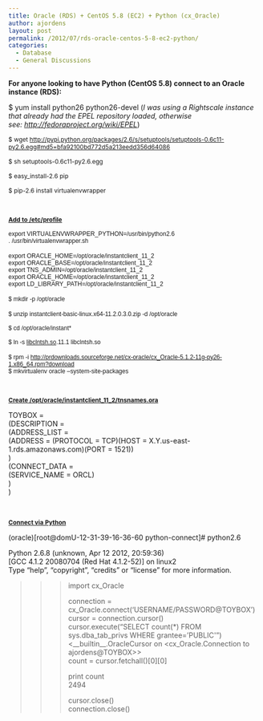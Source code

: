 ```yaml
---
title: Oracle (RDS) + CentOS 5.8 (EC2) + Python (cx_Oracle)
author: ajordens
layout: post
permalink: /2012/07/rds-oracle-centos-5-8-ec2-python/
categories:
  - Database
  - General Discussions
---
```

<!--?xml version="1.0" encoding="UTF-8" standalone="no"?-->

**For anyone looking to have Python (CentOS 5.8) connect to an Oracle instance (RDS):**

$ yum install python26 python26-devel (*I was using a Rightscale instance that already had the EPEL repository loaded, otherwise see: <http://fedoraproject.org/wiki/EPEL>*)

<span style="font-size: 12px;"><span>$ wget </span><span><a href="http://pypi.python.org/packages/2.6/s/setuptools/setuptools-0.6c11-py2.6.egg#md5=bfa92100bd772d5a213eedd356d64086">http://pypi.python.org/packages/2.6/s/setuptools/setuptools-0.6c11-py2.6.egg#md5=bfa92100bd772d5a213eedd356d64086</a></span></span>

<span style="font-size: 12px;">$ sh setuptools-0.6c11-py2.6.egg</span>

<span style="font-size: 12px;">$ easy_install-2.6 pip</span>

<span style="font-size: 12px;">$ pip-2.6 install virtualenvwrapper</span>

<span style="text-decoration: underline; font-size: 12px;"><span style="text-decoration: underline; font-size: 12px;"><strong><br /></strong></span></span>

<span style="text-decoration: underline; font-size: 12px;"><span style="text-decoration: underline; font-size: 12px;"><strong>Add to /etc/profile</strong></span></span>

<div style="font-family: Arial;">
  <span style="font-size: 12px;">export VIRTUALENVWRAPPER_PYTHON=/usr/bin/python2.6</span>
</div>

<div style="font-family: Arial;">
  <span style="font-size: 12px;">. /usr/bin/virtualenvwrapper.sh</span>
</div>

<div style="font-family: Arial;">
   
</div>

<div style="font-family: Arial;">
  <span style="font-size: 12px;">export ORACLE_HOME=/opt/oracle/instantclient_11_2</span>
</div>

<div style="font-family: Arial;">
  <span style="font-size: 12px;">export ORACLE_BASE=/opt/oracle/instantclient_11_2</span>
</div>

<div style="font-family: Arial;">
  <span style="font-size: 12px;">export TNS_ADMIN=/opt/oracle/instantclient_11_2</span>
</div>

<div style="font-family: Arial;">
  <span style="font-size: 12px;">export ORACLE_HOME=/opt/oracle/instantclient_11_2</span>
</div>

<div style="font-family: Arial;">
  <span style="font-size: 12px;">export LD_LIBRARY_PATH=/opt/oracle/instantclient_11_2</span>
</div>

<div style="font-family: Arial;">
   
</div>

<div style="font-family: Arial;">
  <span style="font-size: 12px;">$ mkdir -p /opt/oracle</span>
</div>

<div style="font-family: Arial;">
   
</div>

<div style="font-family: Arial;">
  <span style="font-size: 12px;">$ unzip instantclient-basic-linux.x64-11.2.0.3.0.zip -d /opt/oracle</span>
</div>

<div style="font-family: Arial;">
  <span style="font-size: 12px;"><br /></span>
</div>

<div style="font-family: Arial;">
  <span style="font-size: 12px;">$ cd /opt/oracle/instant*</span>
</div>

<div style="font-family: Arial;">
  <span style="font-size: 12px;"><br /></span>
</div>

<div style="font-family: Arial;">
  <span style="font-size: 12px;">$ ln -s <a href="http://libclntsh.so/">libclntsh.so</a>.11.1 libclntsh.so</span>
</div>

<div style="font-family: Arial;">
   
</div>

<div style="font-family: Arial;">
  <span style="font-size: 12px;">$ rpm -i <a href="http://prdownloads.sourceforge.net/cx-oracle/cx_Oracle-5.1.2-11g-py26-1.x86_64.rpm?download">http://prdownloads.sourceforge.net/cx-oracle/cx_Oracle-5.1.2-11g-py26-1.x86_64.rpm?download</a></span>
</div>

<div style="font-family: Arial;">
  <span style="font-size: 12px;">$ mkvirtualenv oracle &#8211;system-site-packages</span>
</div>

<span style="text-decoration: underline; font-size: 12px;"><strong><br /></strong></span>

<span style="text-decoration: underline; font-size: 12px;"><strong>Create /opt/oracle/instantclient_11_2/tnsnames.ora</strong></span>

TOYBOX =  
(DESCRIPTION =  
(ADDRESS_LIST =  
(ADDRESS = (PROTOCOL = TCP)(HOST = X.Y.us-east-1.rds.amazonaws.com)(PORT = 1521))  
)  
(CONNECT_DATA =  
(SERVICE_NAME = ORCL)  
)  
)

 

<span style="text-decoration: underline; font-size: 12px;"><strong>Connect via Python</strong></span>

(oracle)[root@domU-12-31-39-16-36-60 python-connect]# python2.6

Python 2.6.8 (unknown, Apr 12 2012, 20:59:36)   
[GCC 4.1.2 20080704 (Red Hat 4.1.2-52)] on linux2  
Type &#8220;help&#8221;, &#8220;copyright&#8221;, &#8220;credits&#8221; or &#8220;license&#8221; for more information.  
>>> import cx_Oracle  
>>>   
>>> connection = cx_Oracle.connect(&#8216;USERNAME/PASSWORD@TOYBOX&#8217;)  
>>> cursor = connection.cursor()  
>>> cursor.execute(&#8220;SELECT count(*) FROM sys.dba\_tab\_privs WHERE grantee=&#8217;PUBLIC'&#8221;)  
<\_\_builtin\_\_.OracleCursor on <cx_Oracle.Connection to ajordens@TOYBOX>>  
>>> count = cursor.fetchall()\[0\]\[0\]  
>>>   
>>> print count  
2494  
>>>   
>>> cursor.close()  
>>> connection.close()